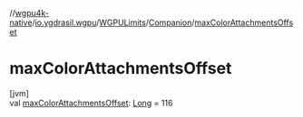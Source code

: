 //[wgpu4k-native](../../../../index.md)/[io.ygdrasil.wgpu](../../index.md)/[WGPULimits](../index.md)/[Companion](index.md)/[maxColorAttachmentsOffset](max-color-attachments-offset.md)

# maxColorAttachmentsOffset

[jvm]\
val [maxColorAttachmentsOffset](max-color-attachments-offset.md): [Long](https://kotlinlang.org/api/core/kotlin-stdlib/kotlin/-long/index.html) = 116